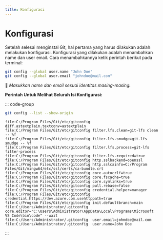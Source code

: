 ```yaml
---
title: Konfigurasi
---
```


# Konfigurasi

Setelah selesai menginstal Git, hal pertama yang harus dilakukan adalah melakukan konfigurasi. Konfigurasi yang dilakukan adalah menambahkan name dan user email. Cara menambahkannya ketik perintah berikut pada terminal:

```sh
git config --global user.name "John Doe"
git config --global user.email "johndoe@mail.com"
```

:dart: _Masukkan name dan email sesuai identitas masing-masing._

**Perintah Untuk Melihat Seluruh Isi Konfigurasi:**

::: code-group
```sh [Command]
git config --list --show-origin
```

```{16,17} [Result]
file:C:/Program Files/Git/etc/gitconfig diff.astextplain.textconv=astextplain
file:C:/Program Files/Git/etc/gitconfig filter.lfs.clean=git-lfs clean -- %f
file:C:/Program Files/Git/etc/gitconfig filter.lfs.smudge=git-lfs smudge -- %f
file:C:/Program Files/Git/etc/gitconfig filter.lfs.process=git-lfs filter-process
file:C:/Program Files/Git/etc/gitconfig filter.lfs.required=true
file:C:/Program Files/Git/etc/gitconfig http.sslbackend=openssl
file:C:/Program Files/Git/etc/gitconfig http.sslcainfo=C:/Program Files/Git/mingw64/etc/ssl/certs/ca-bundle.crt
file:C:/Program Files/Git/etc/gitconfig core.autocrlf=true
file:C:/Program Files/Git/etc/gitconfig core.fscache=true
file:C:/Program Files/Git/etc/gitconfig core.symlinks=true
file:C:/Program Files/Git/etc/gitconfig pull.rebase=false
file:C:/Program Files/Git/etc/gitconfig credential.helper=manager
file:C:/Program Files/Git/etc/gitconfig credential.https://dev.azure.com.usehttppath=true
file:C:/Program Files/Git/etc/gitconfig init.defaultbranch=main
file:C:/Users/Administrator/.gitconfig  core.editor="C:\Users\Administrator\AppData\Local\Programs\Microsoft VS Code\bin\code" --wait
file:C:/Users/Administrator/.gitconfig  user.email=johndoe@mail.com
file:C:/Users/Administrator/.gitconfig  user.name=John Doe
```
:::